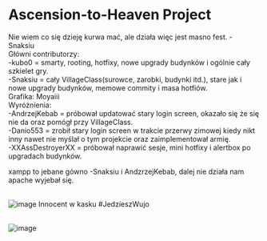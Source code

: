 # Ascension-to-Heaven Project
Nie wiem co się dzieję kurwa mać, ale działa więc jest masno fest. - Snaksiu
<br>Główni contributorzy: 
<br>-kubo0 = smarty, rooting, hotfixy, nowe upgrady budynków i ogólnie cały szkielet gry. 
<br>-Snaksiu = cały VillageClass(surowce, zarobki, budynki itd.), stare jak i nowe upgrady budynków, memowe commity i masa hotfiów.
<br>Grafika: Moyaiii
<br>Wyróżnienia: 
<br>-AndrzejKebab = próbował updatować stary login screen, okazało się że się nie da oraz pomógł przy VillageClass.
<br>-Danio553 = zrobił stary login screen w trakcie przerwy zimowej kiedy nikt inny nawet nie myślał o tym projekcie oraz zaimplementował armię.
<br>-XXAssDestroyerXX = próbował naprawić sesje, mini hotfixy i alertbox po upgradach budynków.

xampp to jebane gówno -Snaksiu i AndzrzejKebab, dalej nie działa nam apache wyjebał się.


<br>![image](https://pbs.twimg.com/profile_images/1391737787087532034/F_1EwMfn_400x400.jpg) Innocent w kasku #JedzieszWujo

<br>![image](https://media.discordapp.net/attachments/754922281632923739/828609077046804550/826994229351284756.gif)
